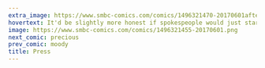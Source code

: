 ```yaml
---
extra_image: https://www.smbc-comics.com/comics/1496321470-20170601after.png
hovertext: It'd be slightly more honest if spokespeople would just start stating random facts about the people they represent.
image: https://www.smbc-comics.com/comics/1496321455-20170601.png
next_comic: precious
prev_comic: moody
title: Press
---
```


